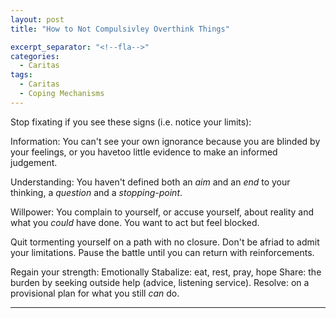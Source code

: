 ```yaml
---
layout: post
title: "How to Not Compulsivley Overthink Things"

excerpt_separator: "<!--fla-->"
categories:
  - Caritas
tags:
  - Caritas
  - Coping Mechanisms
---
```



Stop fixating if you see these signs (i.e. notice your limits):

Information: You can't see your own ignorance because you are blinded by your feelings, or you havetoo little evidence to make an informed judgement.

Understanding: You haven't defined both an *aim* and an *end* to your thinking, a *question* and a *stopping-point*.

Willpower: You complain to yourself, or accuse yourself, about reality and what you *could* have done. You want to act but feel blocked.

Quit tormenting yourself on a path with no closure. Don't be afriad to admit your limitations. Pause the battle until you can return with reinforcements.

Regain your strength:
Emotionally Stabalize: eat, rest, pray, hope
Share: the burden by seeking outside help (advice, listening service).
Resolve: on a provisional plan for what you still *can* do.




___


